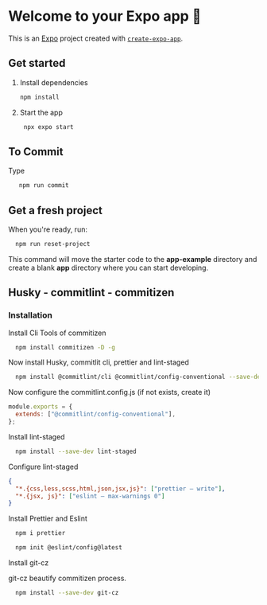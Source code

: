 # Welcome to your Expo app 👋

This is an [Expo](https://expo.dev) project created with [`create-expo-app`](https://www.npmjs.com/package/create-expo-app).

## Get started

1. Install dependencies

   ```bash
   npm install
   ```

2. Start the app

   ```bash
    npx expo start
   ```
   
## To Commit

Type
   ```bash
      npm run commit
   ```


## Get a fresh project

When you're ready, run:

```bash
  npm run reset-project
```

This command will move the starter code to the **app-example** directory and create a blank **app** directory where you can start developing.

## Husky - commitlint - commitizen

### Installation

Install Cli Tools of commitizen

```bash
  npm install commitizen -D -g
```

Now install Husky, commitlit cli, prettier and lint-staged

```bash
  npm install @commitlint/cli @commitlint/config-conventional --save-dev
```

Now configure the commitlint.config.js (if not exists, create it)

```js
module.exports = {
  extends: ["@commitlint/config-conventional"],
};
```

Install lint-staged
```bash
  npm install --save-dev lint-staged
```

Configure lint-staged

```json
{
  "*.{css,less,scss,html,json,jsx,js}": ["prettier — write"],
  "*.{jsx, js}": ["eslint — max-warnings 0"]
}
```

Install Prettier and Eslint
```bash
  npm i prettier
```
```bash
  npm init @eslint/config@latest
```


Install git-cz

git-cz beautify commitizen process.

```bash
  npm install --save-dev git-cz
```
